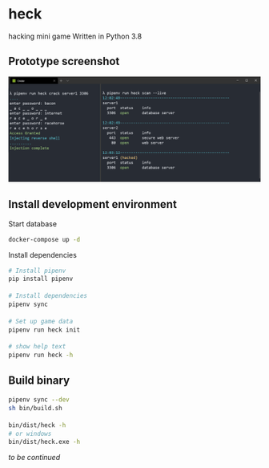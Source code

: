 # heck

hacking mini game Written in Python 3.8

## Prototype screenshot

![](docs/images/prototype.png)

## Install development environment

Start database

```bash
docker-compose up -d
```

Install dependencies

```bash
# Install pipenv
pip install pipenv

# Install dependencies
pipenv sync

# Set up game data
pipenv run heck init

# show help text
pipenv run heck -h
```

## Build binary

```bash
pipenv sync --dev
sh bin/build.sh

bin/dist/heck -h
# or windows
bin/dist/heck.exe -h
```

_to be continued_
